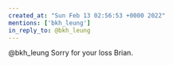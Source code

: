 ```yaml
---
created_at: "Sun Feb 13 02:56:53 +0000 2022"
mentions: ['bkh_leung']
in_reply_to: @bkh_leung
---
```


@bkh_leung Sorry for your loss Brian.